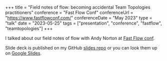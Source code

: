 +++
title =  "Field notes of flow: becoming accidental Team Topologies practitioners"
conference = "Fast Flow Conf"
conferenceUrl = "https://www.fastflowconf.com/"
conferenceDate = "May 2023"
type = "talk"
date = "2023-05-25"
tags = ["presentation", "conference", "fastflow", "teamtopologies"]
+++

I talked about our field notes of flow with Andy Norton at [Fast Flow conf](https://www.fastflowconf.com/).

Slide deck is published on my GitHub [slides repo](https://github.com/Apostolos-Daniel/slides/blob/main/2023-fast-flow-conf/field-notes-of-flow-being-accidental-team-topologies-practitioners.pdf) or you can look them up on [Google Slides](https://docs.google.com/presentation/d/1RiGB0esCLIcijXZmuG4hKPdH2ngwh_tuRuWR-fhIVsc/edit?usp=sharing).